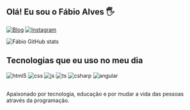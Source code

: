 ## Olá! Eu sou o Fábio Alves 🖐️

[![Blog](https://img.shields.io/website?label=fabiojr.com&style=for-the-badge&url=https://fabiojr.com/)](https://fabiojr.com)
[![Instagram](https://img.shields.io/badge/Instagram-E4405F?style=for-the-badge&logo=instagram&logoColor=white)](https://instagram.com/fabiopsy)

![Fábio GitHub stats](https://github-readme-stats.vercel.app/api?username=fabiopsy&show_icons=true&theme=dracula&count_private=true)

## Tecnologias que eu uso no meu dia

<div style="display: inline_block">
  <img align="center" alt="html5" src="https://img.shields.io/badge/HTML5-E34F26?style=for-the-badge&logo=html5&logoColor=white" />
  <img align="center" alt="css" src="https://img.shields.io/badge/CSS3-1572B6?style=for-the-badge&logo=css3&logoColor=white" />
  <img align="center" alt="js" src="https://img.shields.io/badge/JavaScript-F7DF1E?style=for-the-badge&logo=javascript&logoColor=black" />
  <img align="center" alt="ts" src="https://img.shields.io/badge/TypeScript-007ACC?style=for-the-badge&logo=typescript&logoColor=white" />
  <img align="center" alt="csharp" src="https://img.shields.io/badge/C%23-239120?style=for-the-badge&logo=c-sharp&logoColor=white" />
  <img align="center" alt="angular" src="https://img.shields.io/badge/Angular-DD0031?style=for-the-badge&logo=angular&logoColor=white" />
</div><br/>

Apaixonado por tecnologia, educação e por mudar a vida das pessoas através da programação.
